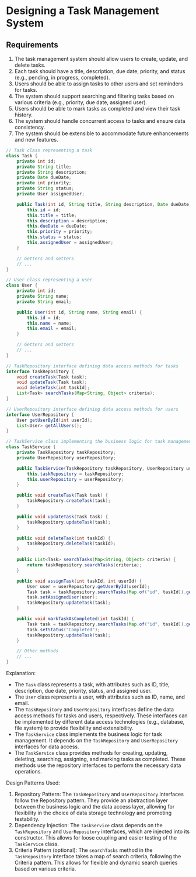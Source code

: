# Designing a Task Management System

## Requirements
1. The task management system should allow users to create, update, and delete tasks.
2. Each task should have a title, description, due date, priority, and status (e.g., pending, in progress, completed).
3. Users should be able to assign tasks to other users and set reminders for tasks.
4. The system should support searching and filtering tasks based on various criteria (e.g., priority, due date, assigned user).
5. Users should be able to mark tasks as completed and view their task history.
6. The system should handle concurrent access to tasks and ensure data consistency.
7. The system should be extensible to accommodate future enhancements and new features.

```java
// Task class representing a task
class Task {
    private int id;
    private String title;
    private String description;
    private Date dueDate;
    private int priority;
    private String status;
    private User assignedUser;

    public Task(int id, String title, String description, Date dueDate, int priority, String status, User assignedUser) {
        this.id = id;
        this.title = title;
        this.description = description;
        this.dueDate = dueDate;
        this.priority = priority;
        this.status = status;
        this.assignedUser = assignedUser;
    }

    // Getters and setters
    // ...
}

// User class representing a user
class User {
    private int id;
    private String name;
    private String email;

    public User(int id, String name, String email) {
        this.id = id;
        this.name = name;
        this.email = email;
    }

    // Getters and setters
    // ...
}

// TaskRepository interface defining data access methods for tasks
interface TaskRepository {
    void createTask(Task task);
    void updateTask(Task task);
    void deleteTask(int taskId);
    List<Task> searchTasks(Map<String, Object> criteria);
}

// UserRepository interface defining data access methods for users
interface UserRepository {
    User getUserById(int userId);
    List<User> getAllUsers();
}

// TaskService class implementing the business logic for task management
class TaskService {
    private TaskRepository taskRepository;
    private UserRepository userRepository;

    public TaskService(TaskRepository taskRepository, UserRepository userRepository) {
        this.taskRepository = taskRepository;
        this.userRepository = userRepository;
    }

    public void createTask(Task task) {
        taskRepository.createTask(task);
    }

    public void updateTask(Task task) {
        taskRepository.updateTask(task);
    }

    public void deleteTask(int taskId) {
        taskRepository.deleteTask(taskId);
    }

    public List<Task> searchTasks(Map<String, Object> criteria) {
        return taskRepository.searchTasks(criteria);
    }

    public void assignTask(int taskId, int userId) {
        User user = userRepository.getUserById(userId);
        Task task = taskRepository.searchTasks(Map.of("id", taskId)).get(0);
        task.setAssignedUser(user);
        taskRepository.updateTask(task);
    }

    public void markTaskAsCompleted(int taskId) {
        Task task = taskRepository.searchTasks(Map.of("id", taskId)).get(0);
        task.setStatus("Completed");
        taskRepository.updateTask(task);
    }

    // Other methods
    // ...
}
```

Explanation:
- The `Task` class represents a task, with attributes such as ID, title, description, due date, priority, status, and assigned user.
- The `User` class represents a user, with attributes such as ID, name, and email.
- The `TaskRepository` and `UserRepository` interfaces define the data access methods for tasks and users, respectively. These interfaces can be implemented by different data access technologies (e.g., database, file system) to provide flexibility and extensibility.
- The `TaskService` class implements the business logic for task management. It depends on the `TaskRepository` and `UserRepository` interfaces for data access.
- The `TaskService` class provides methods for creating, updating, deleting, searching, assigning, and marking tasks as completed. These methods use the repository interfaces to perform the necessary data operations.

Design Patterns Used:
1. Repository Pattern: The `TaskRepository` and `UserRepository` interfaces follow the Repository pattern. They provide an abstraction layer between the business logic and the data access layer, allowing for flexibility in the choice of data storage technology and promoting testability.
2. Dependency Injection: The `TaskService` class depends on the `TaskRepository` and `UserRepository` interfaces, which are injected into its constructor. This allows for loose coupling and easier testing of the `TaskService` class.
3. Criteria Pattern (optional): The `searchTasks` method in the `TaskRepository` interface takes a map of search criteria, following the Criteria pattern. This allows for flexible and dynamic search queries based on various criteria.
